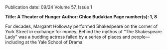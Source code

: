 Publication date: 09/24
Volume 57, Issue 1

**Title: A Theater of Hunger**
**Author: Chloe Budakian**
**Page number(s): 1, 8**

For decades, Margaret Holloway performed 
Shakespeare on the corner of York Street in 
exchange for money. Behind the mythos of “The 
Shakespeare Lady” was a budding actress failed by 
a series of places and people—including at 
the Yale School of Drama.